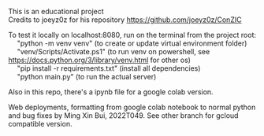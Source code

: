 This is an educational project  
Credits to joeyz0z for his repository https://github.com/joeyz0z/ConZIC  
  
To test it locally on localhost:8080, run on the terminal from the project root:  
&emsp; "python -m venv venv" (to create or update virtual environment folder)  
&emsp; "venv/Scripts/Activate.ps1" (to run venv on powershell, see https://docs.python.org/3/library/venv.html for other os)  
&emsp; "pip install -r requirements.txt" (install all dependencies)  
&emsp; "python main.py" (to run the actual server)

Also in this repo, there's a ipynb file for a google colab version.

Web deployments, formatting from google colab notebook to normal python and bug fixes by Ming Xin Bui, 2022T049.
See other branch for gcloud compatible version.
